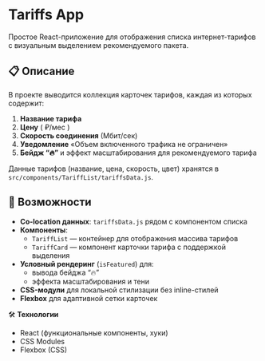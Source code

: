 # Tariffs App

Простое React-приложение для отображения списка интернет-тарифов с визуальным выделением рекомендуемого пакета.

## 📋 **Описание**  
В проекте выводится коллекция карточек тарифов, каждая из которых содержит:
1. **Название тарифа**  
2. **Цену** ( ₽/мес )  
3. **Скорость соединения** (Мбит/сек)  
4. **Уведомление** «Объем включенного трафика не ограничен»  
5. **Бейдж “🔥”** и эффект масштабирования для рекомендуемого тарифа

Данные тарифов (название, цена, скорость, цвет) хранятся в `src/components/TariffList/tariffsData.js`.

## 🚀 **Возможности**  
- **Co-location данных**: `tariffsData.js` рядом с компонентом списка  
- **Компоненты**:
  - `TariffList` — контейнер для отображения массива тарифов  
  - `TariffCard` — компонент карточки тарифа с поддержкой выделения  
- **Условный рендеринг** (`isFeatured`) для:
  - вывода бейджа “🔥”
  - эффекта масштабирования и тени  
- **CSS-модули** для локальной стилизации без inline-стилей  
- **Flexbox** для адаптивной сетки карточек  

🛠 **Технологии**  
- React (функциональные компоненты, хуки)  
- CSS Modules  
- Flexbox (CSS)  
